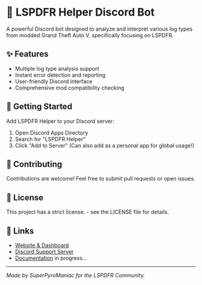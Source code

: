 # 🚓 LSPDFR Helper Discord Bot

A powerful Discord bot designed to analyze and interpret various log types from modded Grand Theft Auto V, specifically focusing on LSPDFR.

## ✨ Features

- Multiple log type analysis support
- Instant error detection and reporting
- User-friendly Discord interface
- Comprehensive mod compatibility checking

## 🚀 Getting Started

Add LSPDFR Helper to your Discord server:

1. Open Discord Apps Directory
2. Search for "LSPDFR Helper"
3. Click "Add to Server"
(Can also add as a personal app for global usage!)

## 🤝 Contributing

Contributions are welcome! Feel free to submit pull requests or open issues.

## 📝 License

This project has a strict license. - see the LICENSE file for details.

## 🔗 Links

- [Website & Dashboard](https://www.pyrosfun.com/)
- [Discord Support Server](https://dsc.pyrosfun.com/)
- [Documentation](https://dsc.pyrosfun.com/helper) in progress...

---

_Made by SuperPyroManiac for the LSPDFR Community._

